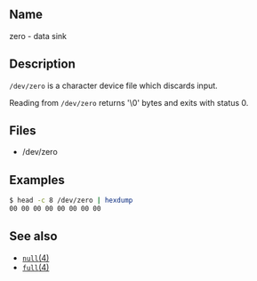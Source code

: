 ## Name

zero - data sink

## Description

`/dev/zero` is a character device file which discards input.

Reading from `/dev/zero` returns '\0' bytes and exits with status 0.

## Files

* /dev/zero

## Examples

```sh
$ head -c 8 /dev/zero | hexdump
00 00 00 00 00 00 00 00
```

## See also

* [`null`(4)](help://man/4/null)
* [`full`(4)](help://man/4/full)

